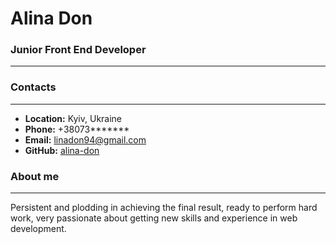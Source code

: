 # Alina Don
### Junior Front End Developer
-----------
### Contacts
***
* **Location:** Kyiv, Ukraine
* **Phone:** +38073*******
* **Email:** linadon94@gmail.com
* **GitHub:** [alina-don](https://github.com/alina-don)

### About me
***
Persistent and plodding in achieving the final result, ready to perform hard work, very passionate about getting new skills and experience in web development.
